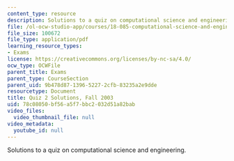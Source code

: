 ```yaml
---
content_type: resource
description: Solutions to a quiz on computational science and engineering.
file: /ol-ocw-studio-app/courses/18-085-computational-science-and-engineering-i-fall-2008/78c08050bf56a5f7bbc2032d51a82bab_q218085f03sol.pdf
file_size: 100672
file_type: application/pdf
learning_resource_types:
- Exams
license: https://creativecommons.org/licenses/by-nc-sa/4.0/
ocw_type: OCWFile
parent_title: Exams
parent_type: CourseSection
parent_uid: 9b478d87-1396-5227-2cfb-83235a2e9dde
resourcetype: Document
title: Quiz 2 Solutions, Fall 2003
uid: 78c08050-bf56-a5f7-bbc2-032d51a82bab
video_files:
  video_thumbnail_file: null
video_metadata:
  youtube_id: null
---
```

Solutions to a quiz on computational science and engineering.